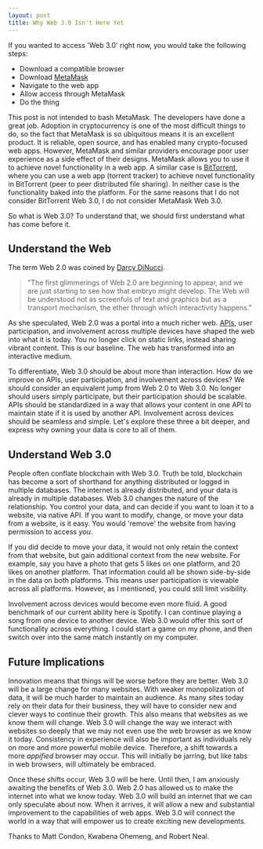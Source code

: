 ```yaml
---
layout: post
title: Why Web 3.0 Isn't Here Yet
---
```


If you wanted to access 'Web 3.0' right now, you would take the following steps:

* Download a compatible browser
* Download [MetaMask](https://metamask.io/)
* Navigate to the web app
* Allow access through MetaMask
* Do the thing

This post is not intended to bash MetaMask. The developers have done a great job. Adoption in cryptocurrency is one of the most difficult things to do, so the fact that MetaMask is so ubiquitous means it is an excellent product. It is reliable, open source, and has enabled many crypto-focused web apps. However, MetaMask and similar providers encourage poor user experience as a side effect of their designs. MetaMask allows you to use it to achieve novel functionality in a web app. A similar case is [BitTorrent](https://www.bittorrent.com/), where you can use a web app (torrent tracker) to achieve novel functionality in BitTorrent (peer to peer distributed file sharing). In neither case is the functionality baked into the platform. For the same reasons that I do not consider BitTorrent Web 3.0, I do not consider MetaMask Web 3.0.

So what is Web 3.0? To understand that, we should first understand what has come before it.

## Understand the Web

The term Web 2.0 was coined by [Darcy DiNucci](http://www.darcyd.com/fragmented_future.pdf).

> "The first glimmerings of Web 2.0 are beginning to appear, and we are just starting to see how that embryo might develop. The Web will be understood not as screenfuls of text and graphics but as a transport mechanism, the ether through which interactivity happens."

As she speculated, Web 2.0 was a portal into a much richer web. [APIs](https://en.wikipedia.org/wiki/Application_programming_interface), user participation, and involvement across multiple devices have shaped the web into what it is today. You no longer click on static links, instead sharing vibrant content. This is our baseline. The web has transformed into an interactive medium.

To differentiate, Web 3.0 should be about more than interaction. How do we improve on APIs, user participation, and involvement across devices? We should consider an equivalent jump from Web 2.0 to Web 3.0. No longer should users simply participate, but their participation should be scalable. APIs should be standardized in a way that allows your content in one API to maintain state if it is used by another API. Involvement across devices should be seamless and simple. Let's explore these three a bit deeper, and express why owning your data is core to all of them.

## Understand Web 3.0

People often conflate blockchain with Web 3.0. Truth be told, blockchain has become a sort of shorthand for anything distributed or logged in multiple databases. The internet is already distributed, and your data is already in multiple databases. Web 3.0 changes the nature of the relationship. You control your data, and can decide if you want to loan it to a website, via native API. If you want to modify, change, or move your data from a website, is it easy. You would 'remove' the website from having permission to access *you*. 

If you did decide to move your data, it would not only retain the context from that website, but gain additional context from the new website. For example, say you have a photo that gets 5 likes on one platform, and 20 likes on another platform. That information could all be shown side-by-side in the data on both platforms. This means user participation is viewable across all platforms. However, as I mentioned, you could still limit visibility.

Involvement across devices would become even more fluid. A good benchmark of our current ability here is Spotify. I can continue playing a song from one device to another device. Web 3.0 would offer this sort of functionality across everything. I could start a game on my phone, and then switch over into the same match instantly on my computer.

## Future Implications

Innovation means that things will be worse before they are better. Web 3.0 will be a large change for many websites. With weaker monopolization of data, it will be much harder to maintain an audience. As many sites today rely on their data for their business, they will have to consider new and clever ways to continue their growth. This also means that websites as we know them will change. Web 3.0 will change the way we interact with websites so deeply that we may not even use the web browser as we know it today. Consistency in experience will also be important as individuals rely on more and more powerful mobile device. Therefore, a shift towards a more *appified* browser may occur. This will initially be jarring, but like tabs in web browsers, will ultimately be embraced.

Once these shifts occur, Web 3.0 will be here. Until then, I am anxiously awaiting the benefits of Web 3.0. Web 2.0 has allowed us to make the internet into what we know today. Web 3.0 will build an internet that we can only speculate about now. When it arrives, it will allow a new and substantial improvement to the capabilities of web apps. Web 3.0 will connect the world in a way that will empower us to create exciting new developments.

<div class="message">
  Thanks to Matt Condon, Kwabena Ohemeng, and Robert Neal.
</div>